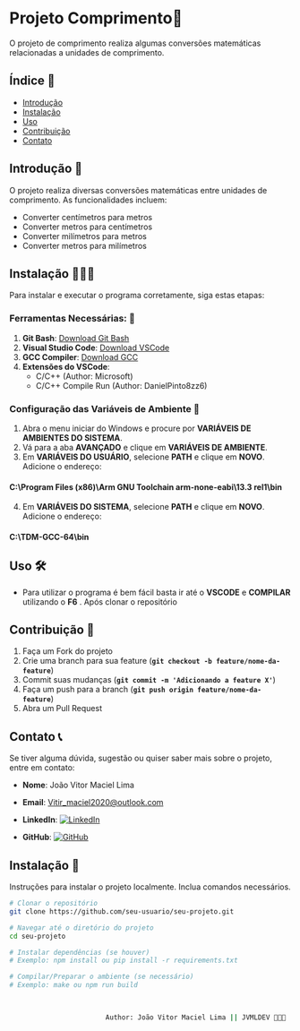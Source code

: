 # Projeto Comprimento📏
O projeto de comprimento realiza algumas conversões matemáticas relacionadas a unidades de comprimento.

## Índice 📑
- [Introdução](#introdução)
- [Instalação](#instalação)
- [Uso](#uso)
- [Contribuição](#contribuição)
- [Contato](#contato)

## Introdução 📝
O projeto realiza diversas conversões matemáticas entre unidades de comprimento. As funcionalidades incluem:
- Converter centímetros para metros
- Converter metros para centímetros
- Converter milímetros para metros
- Converter metros para milímetros

## Instalação 👨🏾‍💻
Para instalar e executar o programa corretamente, siga estas etapas:

### Ferramentas Necessárias: 🧰
1. **Git Bash**: [Download Git Bash](https://git-scm.com/downloads)
2. **Visual Studio Code**: [Download VSCode](https://code.visualstudio.com/)
3. **GCC Compiler**: [Download GCC](https://sourceforge.net/projects/gcc-win64/)
4. **Extensões do VSCode**:
    - C/C++ (Author: Microsoft)
    - C/C++ Compile Run (Author: DanielPinto8zz6)

### Configuração das Variáveis de Ambiente 📁
1. Abra o menu iniciar do Windows e procure por **VARIÁVEIS DE AMBIENTES DO SISTEMA**.
2. Vá para a aba **AVANÇADO** e clique em **VARIÁVEIS DE AMBIENTE**.
3. Em **VARIÁVEIS DO USUÁRIO**, selecione **PATH** e clique em **NOVO**. Adicione o endereço:
#### C:\Program Files (x86)\Arm GNU Toolchain arm-none-eabi\13.3 rel1\bin

4. Em **VARIÁVEIS DO SISTEMA**, selecione **PATH** e clique em **NOVO**. Adicione o endereço:
#### C:\TDM-GCC-64\bin
 
## Uso 🛠️
  - Para utilizar o programa é bem fácil basta ir até o **VSCODE** e **COMPILAR** utilizando o **F6** .  Após clonar o repositório

## Contribuição 🤝
1. Faça um Fork do projeto
2. Crie uma branch para sua feature (**`git checkout -b feature/nome-da-feature`**)
3. Commit suas mudanças (**`git commit -m 'Adicionando a feature X'`**)
4. Faça um push para a branch (**`git push origin feature/nome-da-feature`**)
5. Abra um Pull Request

## Contato 📞

Se tiver alguma dúvida, sugestão ou quiser saber mais sobre o projeto, entre em contato:

- **Nome**: João Vitor Maciel Lima
- **Email**: Vitir_maciel2020@outlook.com
- **LinkedIn**: [![LinkedIn](https://img.icons8.com/ios-filled/50/000000/linkedin.png)](https://www.linkedin.com/in/jo%C3%A3o-vitor-450248208/)

 - **GitHub**: [![GitHub](https://img.icons8.com/ios-filled/50/000000/github.png)](https://github.com/JVMLDev)

## Instalação 💾

Instruções para instalar o projeto localmente. Inclua comandos necessários.

```bash
# Clonar o repositório
git clone https://github.com/seu-usuario/seu-projeto.git

# Navegar até o diretório do projeto
cd seu-projeto

# Instalar dependências (se houver)
# Exemplo: npm install ou pip install -r requirements.txt

# Compilar/Preparar o ambiente (se necessário)
# Exemplo: make ou npm run build

					

						Author: João Vitor Maciel Lima || JVMLDEV 👨🏾‍💻